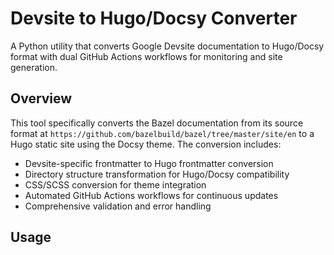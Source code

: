 # Devsite to Hugo/Docsy Converter

A Python utility that converts Google Devsite documentation to Hugo/Docsy format with dual GitHub Actions workflows for monitoring and site generation.

## Overview

This tool specifically converts the Bazel documentation from its source format at `https://github.com/bazelbuild/bazel/tree/master/site/en` to a Hugo static site using the Docsy theme. The conversion includes:

-   Devsite-specific frontmatter to Hugo frontmatter conversion
-   Directory structure transformation for Hugo/Docsy compatibility
-   CSS/SCSS conversion for theme integration
-   Automated GitHub Actions workflows for continuous updates
-   Comprehensive validation and error handling

## Usage

